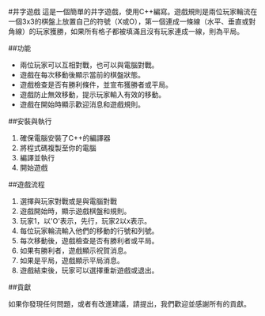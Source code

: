 #井字遊戲
這是一個簡單的井字遊戲，使用C++編寫。遊戲規則是兩位玩家輪流在一個3x3的棋盤上放置自己的符號（X或O），第一個連成一條線（水平、垂直或對角線）的玩家獲勝，如果所有格子都被填滿且沒有玩家連成一線，則為平局。

##功能

- 兩位玩家可以互相對戰，也可以與電腦對戰。
- 遊戲在每次移動後顯示當前的棋盤狀態。
- 遊戲檢查是否有勝利條件，並宣布獲勝者或平局。
- 遊戲防止無效移動，提示玩家輸入有效的移動。
- 遊戲在開始時顯示歡迎消息和遊戲規則。

##安裝與執行

1.	確保電腦安裝了C++的編譯器
2.	將程式碼複製至你的電腦
3.	編譯並執行
4.	開始遊戲

##遊戲流程

1.	選擇與玩家對戰或是與電腦對戰
2.	遊戲開始時，顯示遊戲棋盤和規則。
3.	玩家1，以'O'表示，先行，玩家2以x表示。
4.	每位玩家輪流輸入他們的移動的行號和列號。
5.	每次移動後，遊戲檢查是否有勝利者或平局。
6.	如果有勝利者，遊戲顯示祝賀消息。
7.	如果是平局，遊戲顯示平局消息。
8.	遊戲結束後，玩家可以選擇重新遊戲或退出。


##貢獻

如果你發現任何問題，或者有改進建議，請提出，我們歡迎並感謝所有的貢獻。

